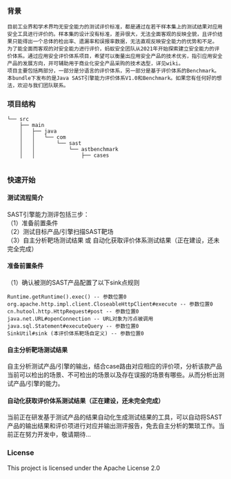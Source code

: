 ### 背景
    目前工业界和学术界均无安全能力的测试评价标准，都是通过在若干样本集上的测试结果对应用安全工具进行评价的。样本集的设计没有标准，差异很大，无法全面客观的反映全貌，且评价结果只能得出一个总体的检出率、遗漏率和误报率数据，无法直观反映安全能力的优势和不足。
    为了能全面而客观的对安全能力进行评价，蚂蚁安全团队从2021年开始探索建立安全能力的评价体系。通过应用安全评价体系项目，希望可以衡量出应用安全产品的技术优劣，指引应用安全产品的发展方向，并可辅助用于商业化安全产品采购的技术选型，详见wiki。
    项目主要包括两部分，一部分是分语言的评价体系，另一部分是基于评价体系的Benchmark。本bundle下发布的是Java SAST引擎能力评价体系V1.0和Benchmark。如果您有任何好的想法，欢迎与我们团队联系。
### 项目结构
```
└── src
    ├── main
    │   ├── java
    │   │   └── com
    │   │       └── sast
    │   │           └── astbenchmark
    │   │               ├── cases   
      
```
### 快速开始
#### 测试流程简介
SAST引擎能力测评包括三步：</br>
（1）准备前置条件</br>
（2）测试目标产品/引擎扫描SAST靶场</br>
（3）自主分析靶场测试结果 或 自动化获取评价体系测试结果（正在建设，还未完全完成） </br>
#### 准备前置条件
（1）确认被测的SAST产品配置了以下sink点规则
```
Runtime.getRuntime().exec() -- 参数位置0
org.apache.http.impl.client.CloseableHttpClient#execute -- 参数位置0
cn.hutool.http.HttpRequest#post -- 参数位置0
java.net.URL#openConnection -- URL对象为污点被调用
java.sql.Statement#executeQuery -- 参数位置0
SinkUtil#sink (本评价体系靶场自定义) -- 参数位置0
```
#### 自主分析靶场测试结果
自主分析测试产品/引擎的输出，结合case路由对应相应的评价项，分析该款产品当前可以检出的场景、不可检出的场景以及存在误报的场景有哪些。从而分析出测试产品/引擎的能力。

#### 自动化获取评价体系测试结果（正在建设，还未完全完成）
当前正在研发基于测试产品的结果自动化生成测试结果的工具，可以自动将SAST产品的输出结果和评价项进行对应并输出测评报告，免去自主分析的繁琐工作。当前正在努力开发中，敬请期待...

### License
This project is licensed under the Apache License 2.0
